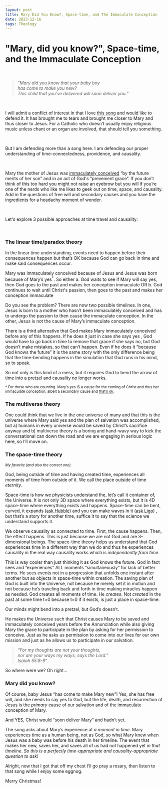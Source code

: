 ```yaml
---
layout: post
title: Mary Did You Know?, Space-time, and The Immaculate Conception 
date: 2023-12-16 
tags: Theology
---
```


# "Mary, did you know?", Space-time, and the Immaculate Conception

<br>

<blockquote>

  _"Mary did you know that your baby boy
<br>has come to make you new?
<br>This child that you've delivered will soon deliver you._"
</blockquote>

<br>

I will admit a conflict of interest in that I love [this song](https://genius.com/Pentatonix-mary-did-you-know-lyrics) and would like to defend it.
It has brought me to tears and brought me closer to Mary and thus closer to Jesus. 
For a Catholic who doesn’t usually enjoy religious music unless chant or an organ are involved, that should tell you something.

<br>

But I am defending more than a song here. I am defending our proper understanding of time-connectedness, providence, and causality. 

<br>

Mary the mother of Jesus was [immaculately conceived](https://www.catholic.com/qa/how-do-we-explain-the-necessity-of-marys-immaculate-conception) 
“by the future merits of her son” and in an act of God's “prevenient grace“. 
If you don’t think of this too hard you might not raise an eyebrow but you will if you’re one of the nerds who like me likes 
to geek out on time, space, and causality. 
Add in the questions of free will and secondary causes and you have the ingredients for a headachy moment of wonder. 

<br>

Let's explore 3 possible approaches at time travel and causality: 

<br>

### The linear time/paradox theory 

In the linear time understanding, events need to happen before their consequences happen but that’s OK because God can go back in 
time and make said consequences occur.

Mary was immaculately conceived because of Jesus and Jesus was born because of Mary’s yes<sup>*</sup>. So either 
	a.	God waits to see if Mary will say yes, then God goes to the past and makes her conception immaculate 
 OR
	b.	God continues to wait until Christ's passion, then goes to the past and makes her conception immaculate 

Do you see the problem? There are now two possible timelines. In one, Jesus is born to a mother who hasn’t been 
immaculately conceived and has to undergo the passion to then cause the immaculate conception. In the other, 
Jesus is not the cause of Mary’s immaculate conception. 
 
There is a third alternative that God makes Mary immaculately conceived before any of this happens. If he does it just in case she says yes
, God would have to go back in time to remove that grace if she says no, but God doesn’t make mistakes, so that can’t happen. 
Even if he does it “because God knows the future” it is the same story with the only difference being that the time-bending 
happens in the simulation that God runs in his mind, so to speak.

So not only is this kind of a mess, but it requires God to bend the arrow of time into a pretzel and causality no longer works.

<sub>* For those who are counting. Mary’s yes IS a cause for the coming of Christ and thus her immaculate conception, albeit a secondary cause 
and [that’s ok](https://www.catholicculture.org/culture/library/catechism/index.cfm?recnum=1760).</sub>


### The multiverse theory 

One could think that we live in the one universe of many and that this is the universe where Mary said yes and the plan of salvation was accomplished, but 
a) humans in every universe would be saved by Christ’s sacrifice anyway and 
b) multiverse theory is a boring and hand-wavy way to kick the conversational can down the road and we are engaging in serious logic here, so I’ll move on.  


### The space-time theory 
<sup>_My favorite (and also the correct one)._</sup>

God, being outside of time and having created time, experiences all moments of time from outside of it. 
We call the place outside of time _eternity_. 

Space-time is how we physicists understand the, let’s call it container of, the Universe. 
It is not only 3D space where everything exists, 
but it is 4D space-time where everything exists and happens. 
Space-time can be bent, curved, it expands 
([ask Hubble](https://en.wikipedia.org/wiki/Hubble%27s_law#:~:text=Hubble's%20law%20is%20considered%20the,known%20as%20the%20Hubble%20flow.)) 
and you can make waves in it ([ask Ligo](https://www.ligo.caltech.edu/page/what-are-gw)) 
, but that’s a story for another time, suffice it to say that the science we understand supports it. 

We observe causality as connected to time. First, the cause happens. Then, the effect happens. This is just because 
we are not God and are 3-dimensional beings. 
The space-time theory helps us understand that God experiences time in a different way than we do and thus he experiences 
causality in the real way causality works which is _independently from time_. 

This is way cooler than just thinking it as God knows the future. 
God in fact sees and “experiences” ALL moments “simultaneously” for lack of better terms. 
He sees events not in a progression that unfolds one instant after another but as objects in space-time within creation. 
The saving plan of God is built into the Universe, not because he merely set it in motion and not because he’s traveling back 
and forth in time making miracles happen as needed. 
God creates all moments of time. He _creates_. Not _created_ in the past at some time t=0 because t=0 if it exists, is just a place in space-time. 

Our minds might bend into a pretzel, but God’s doesn’t. 

He makes the Universe such that Christ causes Mary to be saved and immaculately conceived years before the Annunciation 
while also giving Mary the grace to participate in the plan by asking for her permission to conceive. 
Just as he asks us permission to come into our lives for our own mission and just as he allows us to participate in our salvation. 

<blockquote>

  _“For my thoughts are not your thoughts,
<br>nor are your ways my ways, says the Lord."
<br>       Isaiah 55:8-9_"
</blockquote>

    
So where were we? Oh right… 

### Mary did you know? 

Of course, baby Jesus “has come to make Mary new”! 
Yes, she has free will, and she needs to say yes to God, but the life, death, and resurrection of Jesus is the _primary_ cause of our salvation and of 
the immaculate conception of Mary. 

And YES, Christ would “soon deliver Mary” and hadn’t yet.

The song asks about Mary’s experience at _a moment in time_. Mary experiences time as a human being, not as God, 
so what Mary knew when Jesus was a baby was before his death in her timeline. 
The event that makes her new, saves her, and saves all of us had not happened yet _in that timeline_. 
*So this is a perfectly time-appropriate and causality-appropriate question to ask!*

Alright, now that I got that off my chest I’ll go pray a rosary, then listen to that song while I enjoy some eggnog. 

Merry Christmas!
